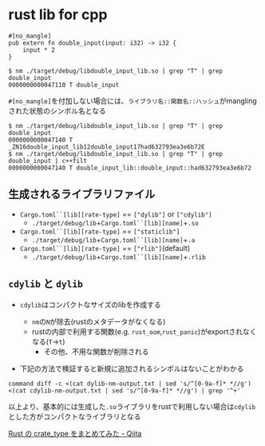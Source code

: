 # rust lib for cpp

```
#[no_mangle]
pub extern fn double_input(input: i32) -> i32 {
    input * 2
}
```

```
$ nm ./target/debug/libdouble_input_lib.so | grep "T" | grep double_input
0000000000047110 T double_input
```

`#[no_mangle]`を付加しない場合には、`ライブラリ名::関数名::ハッシュ`がmanglingされた状態のシンボル名となる
```
$ nm ./target/debug/libdouble_input_lib.so | grep "T" | grep double_input
0000000000047140 T _ZN16double_input_lib12double_input17had632793ea3e6b72E
$ nm ./target/debug/libdouble_input_lib.so | grep "T" | grep double_input | c++filt
0000000000047140 T double_input_lib::double_input::had632793ea3e6b72
```


## 生成されるライブラリファイル
* `Cargo.toml``[lib][rate-type]` == `["dylib"]` or `["cdylib"]`
  * `./target/debug/lib`+`Cargo.toml``[lib][name]`+`.so`
* `Cargo.toml``[lib][rate-type]` == `["staticlib"]`
  * `./target/debug/lib`+`Cargo.toml``[lib][name]`+`.a`
* `Cargo.toml``[lib][rate-type]` == `["rlib"]`(default)
  * `./target/debug/lib`+`Cargo.toml``[lib][name]`+`.rlib`

## `cdylib` と `dylib`
* `cdylib`はコンパクトなサイズのlibを作成する
  * `nm`の`N`が除去(rustのメタデータがなくなる)
  * rustの内部で利用する関数(e.g. `rust_oom`,`rust_panic`)がexportされなくなる(`T`->`t`)
    * その他、不用な関数が削除される

* 下記の方法で検証すると新規に追加されるシンボルはないことがわかる
```
command diff -c <(cat dylib-nm-output.txt | sed 's/^[0-9a-f]* *//g') <(cat cdylib-nm-output.txt | sed 's/^[0-9a-f]* *//g') | grep '^+'
```

以上より、基本的には生成した`.so`ライブラリをrustで利用しない場合は`cdylib`とした方がコンパクトなライブラリとなる

[Rust の crate\_type をまとめてみた \- Qiita]( https://qiita.com/etoilevi/items/4bd4c5b726e41f5a6689 )
